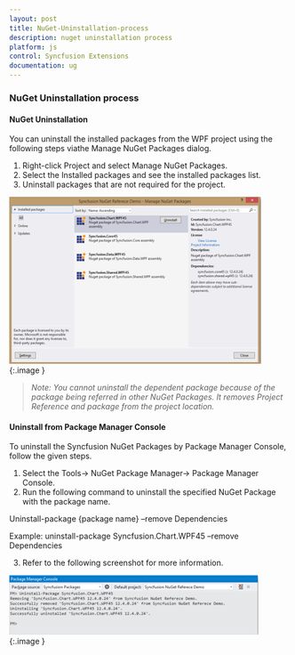 ```yaml
---
layout: post
title: NuGet-Uninstallation-process
description: nuget uninstallation process
platform: js
control: Syncfusion Extensions
documentation: ug
---
```


### NuGet Uninstallation process


#### NuGet Uninstallation

You can uninstall the installed packages from the WPF project using the following steps viathe Manage NuGet Packages dialog.

1. Right-click Project and select Manage NuGet Packages. 
2. Select the Installed packages and see the installed packages list.
3. Uninstall packages that are not required for the project. 



![](NuGet-Uninstallation_images/NuGet-Uninstallation_img1.png)
{:.image }


> _Note: You cannot uninstall the dependent package because of the package being referred in other NuGet Packages. It removes Project Reference and package from the project location._




#### Uninstall from Package Manager Console

To uninstall the Syncfusion NuGet Packages by Package Manager Console, follow the given steps.

1. Select the Tools-> NuGet Package Manager-> Package Manager Console.
2. Run the following command to uninstall the specified NuGet Package with the package name. 

Uninstall-package {package name} –remove Dependencies

Example: uninstall-package Syncfusion.Chart.WPF45 –remove Dependencies

3. Refer to the following screenshot for more information.



![](Uninstall-from-Package-Manager-Console_images/Uninstall-from-Package-Manager-Console_img1.png)
{:.image }


